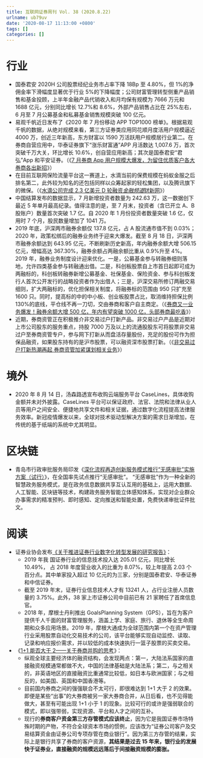 ```yaml
---
title: 互联网证券周刊 Vol. 38 (2020.8.22)
urlname: ub79uv
date: '2020-08-17 11:13:00 +0800'
tags: []
categories: []
---
```


# 行业

- 国泰君安 2020H 公司股票经纪业务市占率下降 18Bp 至 4.80%，但 1%的净佣金率下滑幅度显著优于行业 5%的下降幅度；公司财富管理转型侧重产品销售和基金投顾，上半年金融产品代销收入和月均保有规模为 7666 万元和 1688 亿元，分别同比增长 12.7%和 8.6%，外部产品销售占比在 25%左右，6 月至 7 月公募基金和私募基金销售规模突破 100 亿元。
- 易观千帆近日发布了《2020 年 7 月份移动 APP TOP1000 榜单》。根据易观千帆的数据，从绝对规模来看，第三方证券类应用同花顺月度活用户规模逼近 4000 万，创近三年新高，东方财富以 1590 万活跃用户规模居行业第二。在券商自营应用中，华泰证券旗下“涨乐财富通”APP 月活数达 1,007.6 万，首次突破千万大关，环比增长 10.6%，创自营应用新高；其次是国泰君安“君弘”App 和平安证券。（《[7 月券商 App 用户规模大爆发，为留住优质客户各大券商各出新招](https://m.21jingji.com/article/20200817/herald/d3e4d42a060992eafb0b29a48e22be88.html)》）
- 在目前互联网保险流量平台这一赛道上，水滴当前的保费规模在蚂蚁金服之后排名第二，此外较为知名的还包括同样以众筹起家的轻松集团，以及腾讯旗下的微保。（《[水滴公司完成 2.3 亿美元 D 轮融资*金融频道*财新网](http://finance.caixin.com/2020-08-20/101595191.html)》）
- 中国结算发布的数据显示，7 月新增投资者数量为 242.63 万，这一数据创下最近 5 年单月最高纪录。值得注意的是，至 7 月末，投资者（含已开立 A、B 股账户）数量首次突破 1.7 亿。自 2020 年 1 月份投资者数量突破 1.6 亿，仅用时 7 个月，股民数量增加了 1041 万。
- 2019 年底，沪深两市融券余额仅 137.8 亿元，占 A 股流通市值不到 0.03%；2020 年，政策松绑后的融券业务终于迎来大爆发。截至 8 月 18 日，沪深两市融券余额达到 643.95 亿元，不断刷新历史新高，年内融券余额大增 506.15 亿元，增幅高达 367.30%，融券余额占两融余额比重从 0.9%升至 4%。
  2019 年，融券业务制度设计迎来优化。一是，公募基金参与转融券细则落地，允许四类基金参与转融通出借。二是，科创板股票自上市首日起即可成为两融标的，科创板转融券新增公募基金、社保基金、保险资金、参与科创板发行人首次公开发行的战略投资者作为出借人；三是，沪深交易所修订两融交易细则，扩大两融标的，优化担保相关制度，将融券标的范围由 950 只扩充至 1600 只。同时，提高标的中的中小板、创业板股票占比，取消维持担保比例 130%的底线，平仓线不再一刀切，交由券商和客户自主商定。（《[券商又一业务爆发！融券余额大增 500 亿，年内有望突破 1000 亿，头部券商最吃香](https://mp.weixin.qq.com/s?__biz=MzA3NjM5MjIwOQ==∣=2651836015&idx=3&sn=2f5c4f1ccdfe688a45833973a59d2b6b&chksm=849a9c11b3ed1507d9cf50d21c080402fd40e2105c68be139b05bc5346cd42844850569ec82e&scene=0&xtrack=1)》）
- 近期，券商资管正在积极推介非交易过户打新产品。非交易过户产品是近期对上市公司股东的服务重点，持股 7000 万及以上的流通股股东可将股票非交易过户至券商资管专户，参与网下打新从而盘活存量股份，充足的股份可作为担保品融资，如果股东持有的是沪市股票，可以融资深市股票打新。（《[非交易过户打新热潮再起 券商资管加紧谋划相关业务](https://news.stcn.com/news/202008/t20200820_2245899.html)》）

# 境外

- 2020 年 8 月 14 日，汤森路透宣布收购云端服务平台 CaseLines，具体收购金额并未对外披露。CaseLines 平台可以保证政府、法官、法院和法律从业人员等用户之间安全、便捷地共享文件和相关证据，通过数字化流程提高法律服务效率。新冠疫情爆发以来，全球对技术驱动型解决方案的需求日渐增加，在传统的基于纸端的系统中尤其明显。

# 区块链

- 青岛市行政审批服务局印发《[深化流程再造创新服务模式推行“无感审批”实施方案（试行）](http://www.qingdao.gov.cn/n172/n24624151/n31280504/n31280505/n31280510/200813133534819717.html)》，在全国率先试点推行“无感审批”。
  “无感审批”作为一种全新的智慧政务服务模式，是在政务信息数据共享互认互用的基础上，运用大数据、人工智能、区块链等技术，构建政务服务智能立体感知体系，实现对企业群众办事需求的精准预判、即时感知、定向推送和智能处置，免费快递审批证件批文。

# 阅读

- 证券业协会发布[《关于推进证券行业数字化转型发展的研究报告》](https://www.sac.net.cn/ljxh/xhgzdt/202008/t20200821_143668.html)：
  - 2019 年我 国证券行业的信息技术投入达 205.01 亿元，同比增长 10.49%， 占 2018 年度营业收入的比重为 8.07%，较上年提高 2.03 个百分点。其中单家投入超过 10 亿元的为三家，分别是国泰君安、华泰证券和中信证券。
  - 截至 2019 年末，证券行业信息技术人才有 13241 人，占行业注册人员数量的 3.75%。此外，38 家上市证券公司中目前已有 21 家聘任了首席信息官。
  - 2018 年，摩根士丹利推出 GoalsPlanning System（GPS），旨在为客户提供千人千面的财富管理服务，涵盖上学、家庭、旅行、退休等全生命周期和众多应用场景。2019 年，摩根大通成为全球范围内第一个在资产管理行业采用股票自动化交易技术的公司，该平台能够实现自动监控、读取、记录和响应报价需求，并以较低的成本快速执行一篮子股票的买卖交易。
- 《[1+1 能否大于 2——关于券商并购的思考](https://mp.weixin.qq.com/s/B5q73vZfZqG8Y0-dRHo2og)》：
  - 纵观全球主要经济体的融资结构，会发现两点：第一，大陆法系国家的直接融资规模通常都做不大，中国的法律基础是大陆法系；第二，与之相关的，非英语地区的直接融资比重通常比较低，如日本与欧洲国家；与之相反的，如美国、英国和中国香港等。
  - 目前国内券商之间的强强联合不太可行，即很难达到 1+1 大于 2 的效果。即便是某些“出事”的大券商被另一家大券商合并，从日后看，也不见得能做大，甚至有可能出现 1+1 小于 1 的现象。比较可行的或许是强弱联合的模式，即以强带弱，实现资源、平台和人才之间的互补。
  - 现行的**券商客户资金第三方存管模式应该终止**，因为它是我国证券市场特殊时期的产物，不符合全球资本市场的惯例，应该改为“证券公司客户及交易结算资金由证券公司专项存管在商业银行”。因为第三方存管的结果，实际上是银行共享了券商的客户资源，**其结果是过去 15 年来，银行业的发展快于证券业，直接融资的规模远远落后于间接融资规模的膨胀。**
